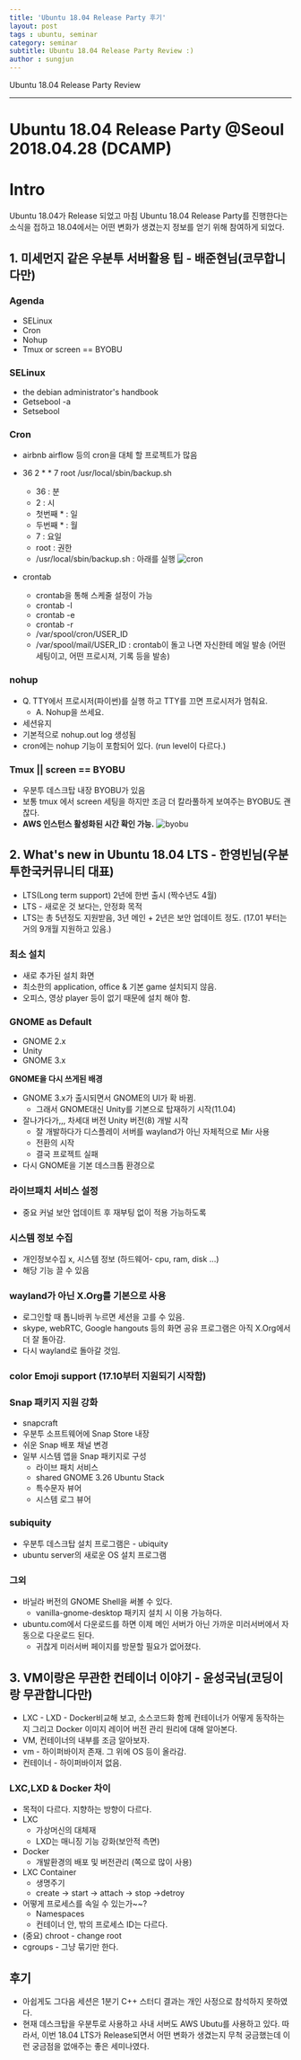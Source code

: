 ```yaml
---
title: 'Ubuntu 18.04 Release Party 후기'  
layout: post  
tags : ubuntu, seminar
category: seminar
subtitle: Ubuntu 18.04 Release Party Review :)
author : sungjun
---
```


Ubuntu 18.04 Release Party Review

---
# Ubuntu 18.04 Release Party @Seoul 2018.04.28 (DCAMP)    


# Intro
Ubuntu 18.04가 Release 되었고 마침 Ubuntu 18.04 Release Party를 진행한다는 소식을 접하고 18.04에서는 어떤 변화가 생겼는지 정보를 얻기 위해 참여하게 되었다.

## 1. 미세먼지 같은 우분투 서버활용 팁 - 배준현님(코무합니다만)

### Agenda
- SELinux
- Cron
- Nohup
- Tmux or screen == BYOBU

### SELinux
- the debian administrator's handbook
- Getsebool -a
- Setsebool

### Cron
- airbnb airflow 등의 cron을 대체 할 프로젝트가 많음
- 36 2 * * 7 root /usr/local/sbin/backup.sh
  - 36 : 분
  - 2 : 시
  - 첫번째 * : 일
  - 두번째 * : 월
  - 7 : 요일
  - root : 권한
  - /usr/local/sbin/backup.sh : 아래를 실행
![cron](/assets/images/usingimages/ubuntu/cron.png)

- crontab
  - crontab을 통해 스케줄 설정이 가능
  - crontab -l
  - crontab -e
  - crontab -r
  - /var/spool/cron/USER_ID
  - /var/spool/mail/USER_ID : crontab이 돌고 나면 자신한테 메일 발송 (어떤 세팅이고, 어떤 프로시져, 기록 등을 발송)

### nohup
- Q. TTY에서 프로시저(파이썬)를 실행 하고 TTY를 끄면 프로시저가 멈춰요.
    - A. Nohup을 쓰세요.
- 세션유지
- 기본적으로 nohup.out log 생성됨
- cron에는 nohup 기능이 포함되어 있다. (run level이 다르다.)

### Tmux || screen == BYOBU
- 우분투 데스크탑 내장 BYOBU가 있음
- 보통 tmux 에서 screen 세팅을 하지만 조금 더 칼라풀하게 보여주는 BYOBU도 괜찮다.
- **AWS 인스턴스 활성화된 시간 확인 가능.**
![byobu](/assets/images/usingimages/ubuntu/byobu_screen.jpg)

## 2. What's new in Ubuntu 18.04 LTS - 한영빈님(우분투한국커뮤니티 대표)
 - LTS(Long term support) 2년에 한번 출시 (짝수년도 4월)
 - LTS - 새로운 것 보다는, 안정화 목적
 - LTS는 총 5년정도 지원받음, 3년 메인 + 2년은 보안 업데이트 정도. (17.01 부터는 거의 9개월 지원하고 있음.)

### 최소 설치
 - 새로 추가된 설치 화면
 - 최소한의 application, office & 기본 game 설치되지 않음.
 - 오피스, 영상 player 등이 없기 때문에 설치 해야 함.

### GNOME as Default
- GNOME 2.x
- Unity
- GNOME 3.x

**GNOME을 다시 쓰게된 배경**
  - GNOME 3.x가 출시되면서 GNOME의 UI가 확 바뀜.
    - 그래서 GNOME대신 Unity를 기본으로 탑재하기 시작(11.04)
  - 잘나가다가,,, 차세대 버전 Unity 버전(8) 개발 시작
    - 잘 개발하다가 디스플레이 서버를 wayland가 아닌 자체적으로 Mir 사용
    - 전환의 시작
    - 결국 프로젝트 실패
  - 다시 GNOME을 기본 데스크톱 환경으로

### 라이브패치 서비스 설정
- 중요 커널 보안 업데이트 후 재부팅 없이 적용 가능하도록

### 시스템 정보 수집
- 개인정보수집 x, 시스템 정보 (하드웨어- cpu, ram, disk ...)
- 해당 기능 끌 수 있음

### wayland가 아닌 X.Org를 기본으로 사용
- 로그인할 때 톱니바퀴 누르면 세션을 고를 수 있음.
- skype, webRTC, Google hangouts 등의 화면 공유 프로그램은 아직 X.Org에서 더 잘 돌아감.
- 다시 wayland로 돌아갈 것임.

### color Emoji support (17.10부터 지원되기 시작함)

###  Snap 패키지 지원 강화
- snapcraft
- 우분투 소프트웨어에 Snap Store 내장
- 쉬운 Snap 배포 채널 변경
- 일부 시스템 앱을 Snap 패키지로 구성
  - 라이브 패치 서비스
  - shared GNOME 3.26 Ubuntu Stack
  - 특수문자 뷰어
  - 시스템 로그 뷰어

### subiquity
- 우분투 데스크탑 설치 프로그램은 - ubiquity
- ubuntu server의 새로운 OS 설치 프로그램

### 그외
- 바닐라 버전의 GNOME Shell을 써볼 수 있다.
  - vanilla-gnome-desktop 패키지 설치 시 이용 가능하다.
- ubuntu.com에서 다운로드를 하면 이제 메인 서버가 아닌 가까운 미러서버에서 자동으로 다운로드 된다.
  - 귀찮게 미러서버 페이지를 방문할 필요가 없어졌다.

## 3. VM이랑은 무관한 컨테이너 이야기 - 윤성국님(코딩이랑 무관합니다만)

- LXC - LXD - Docker비교해 보고, 소스코드화 함께 컨테이너가 어떻게 동작하는지 그리고 Docker 이미지 레이어 버전 관리 원리에 대해 알아본다.
- VM, 컨테이너의 내부를 조금 알아보자.
- vm - 하이퍼바이저 존재. 그 위에 OS 등이 올라감.
- 컨테이너 - 하이퍼바이저 없음.

### LXC,LXD & Docker 차이
 - 목적이 다르다. 지향하는 방향이 다르다.
 - LXC
    - 가상머신의 대체재
    - LXD는 매니징 기능 강화(보안적 측면)
- Docker
    - 개발환경의 배포 및 버전관리 (쪽으로 많이 사용)
- LXC Container
    - 생명주기
    - create -> start -> attach -> stop ->detroy
- 어떻게 프로세스를 속일 수 있는가~~?
    - Namespaces
    - 컨테이너 안, 밖의 프로세스 ID는 다르다.
- (중요) chroot - change root
- cgroups - 그냥 묶기만 한다.

## 후기
- 아쉽게도 그다음 세션은 1분기 C++ 스터디 결과는 개인 사정으로 참석하지 못하였다.
- 현재 데스크탑을 우분투로 사용하고 사내 서버도 AWS Ubutu를 사용하고 있다. 따라서, 이번 18.04 LTS가 Release되면서 어떤 변화가 생겼는지 무척 궁금했는데 이런 궁금점을 없애주는 좋은 세미나였다.
